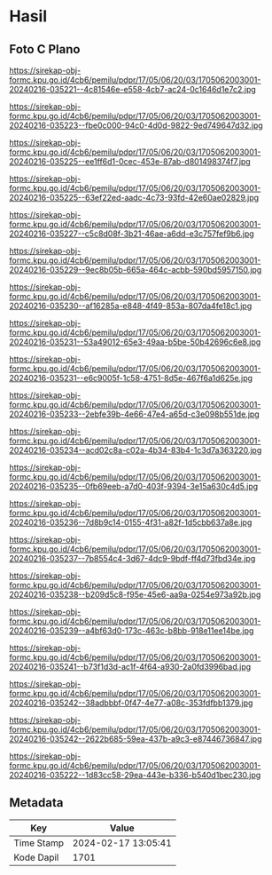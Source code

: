 # Hasil

## Foto C Plano

https://sirekap-obj-formc.kpu.go.id/4cb6/pemilu/pdpr/17/05/06/20/03/1705062003001-20240216-035221--4c81546e-e558-4cb7-ac24-0c1646d1e7c2.jpg

https://sirekap-obj-formc.kpu.go.id/4cb6/pemilu/pdpr/17/05/06/20/03/1705062003001-20240216-035223--fbe0c000-94c0-4d0d-9822-9ed749647d32.jpg

https://sirekap-obj-formc.kpu.go.id/4cb6/pemilu/pdpr/17/05/06/20/03/1705062003001-20240216-035225--ee1ff6d1-0cec-453e-87ab-d801498374f7.jpg

https://sirekap-obj-formc.kpu.go.id/4cb6/pemilu/pdpr/17/05/06/20/03/1705062003001-20240216-035225--63ef22ed-aadc-4c73-93fd-42e60ae02829.jpg

https://sirekap-obj-formc.kpu.go.id/4cb6/pemilu/pdpr/17/05/06/20/03/1705062003001-20240216-035227--c5c8d08f-3b21-46ae-a6dd-e3c757fef9b6.jpg

https://sirekap-obj-formc.kpu.go.id/4cb6/pemilu/pdpr/17/05/06/20/03/1705062003001-20240216-035229--9ec8b05b-665a-464c-acbb-590bd5957150.jpg

https://sirekap-obj-formc.kpu.go.id/4cb6/pemilu/pdpr/17/05/06/20/03/1705062003001-20240216-035230--af16285a-e848-4f49-853a-807da4fe18c1.jpg

https://sirekap-obj-formc.kpu.go.id/4cb6/pemilu/pdpr/17/05/06/20/03/1705062003001-20240216-035231--53a49012-65e3-49aa-b5be-50b42696c6e8.jpg

https://sirekap-obj-formc.kpu.go.id/4cb6/pemilu/pdpr/17/05/06/20/03/1705062003001-20240216-035231--e6c9005f-1c58-4751-8d5e-467f6a1d625e.jpg

https://sirekap-obj-formc.kpu.go.id/4cb6/pemilu/pdpr/17/05/06/20/03/1705062003001-20240216-035233--2ebfe39b-4e66-47e4-a65d-c3e098b551de.jpg

https://sirekap-obj-formc.kpu.go.id/4cb6/pemilu/pdpr/17/05/06/20/03/1705062003001-20240216-035234--acd02c8a-c02a-4b34-83b4-1c3d7a363220.jpg

https://sirekap-obj-formc.kpu.go.id/4cb6/pemilu/pdpr/17/05/06/20/03/1705062003001-20240216-035235--0fb69eeb-a7d0-403f-9394-3e15a630c4d5.jpg

https://sirekap-obj-formc.kpu.go.id/4cb6/pemilu/pdpr/17/05/06/20/03/1705062003001-20240216-035236--7d8b9c14-0155-4f31-a82f-1d5cbb637a8e.jpg

https://sirekap-obj-formc.kpu.go.id/4cb6/pemilu/pdpr/17/05/06/20/03/1705062003001-20240216-035237--7b8554c4-3d67-4dc9-9bdf-ff4d73fbd34e.jpg

https://sirekap-obj-formc.kpu.go.id/4cb6/pemilu/pdpr/17/05/06/20/03/1705062003001-20240216-035238--b209d5c8-f95e-45e6-aa9a-0254e973a92b.jpg

https://sirekap-obj-formc.kpu.go.id/4cb6/pemilu/pdpr/17/05/06/20/03/1705062003001-20240216-035239--a4bf63d0-173c-463c-b8bb-918e11ee14be.jpg

https://sirekap-obj-formc.kpu.go.id/4cb6/pemilu/pdpr/17/05/06/20/03/1705062003001-20240216-035241--b73f1d3d-ac1f-4f64-a930-2a0fd3996bad.jpg

https://sirekap-obj-formc.kpu.go.id/4cb6/pemilu/pdpr/17/05/06/20/03/1705062003001-20240216-035242--38adbbbf-0f47-4e77-a08c-353fdfbb1379.jpg

https://sirekap-obj-formc.kpu.go.id/4cb6/pemilu/pdpr/17/05/06/20/03/1705062003001-20240216-035242--2622b685-59ea-437b-a9c3-e87446736847.jpg

https://sirekap-obj-formc.kpu.go.id/4cb6/pemilu/pdpr/17/05/06/20/03/1705062003001-20240216-035222--1d83cc58-29ea-443e-b336-b540d1bec230.jpg


## Metadata

| Key        | Value               |
| ---------- | ------------------- |
| Time Stamp | 2024-02-17 13:05:41 |
| Kode Dapil | 1701                |



